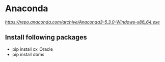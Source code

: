 # Anaconda 
*https://repo.anaconda.com/archive/Anaconda3-5.3.0-Windows-x86_64.exe*

## Install following packages

* pip install cx_Oracle
* pip install dbms
